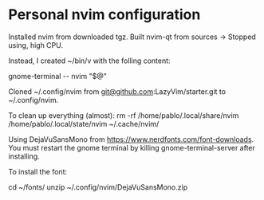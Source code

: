 # Personal nvim configuration

Installed nvim from downloaded tgz.
Built nvim-qt from sources -> Stopped using, high CPU.

Instead, I created ~/bin/v with the folling content:

gnome-terminal -- nvim "$@"

Cloned ~/.config/nvim from git@github.com:LazyVim/starter.git to ~/.config/nvim.

To clean up everything (almost):
rm -rf /home/pablo/.local/share/nvim /home/pablo/.local/state/nvim ~/.cache/nvim/

Using DejaVuSansMono from https://www.nerdfonts.com/font-downloads. You must
restart the gnome terminal by killing gnome-terminal-server after installing.

To install the font:

cd ~/fonts/
unzip ~/.config/nvim/DejaVuSansMono.zip


